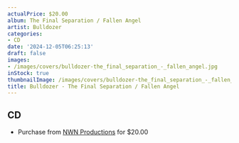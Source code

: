 ```yaml
---
actualPrice: $20.00
album: The Final Separation / Fallen Angel
artist: Bulldozer
categories:
- CD
date: '2024-12-05T06:25:13'
draft: false
images:
- /images/covers/bulldozer-the_final_separation_-_fallen_angel.jpg
inStock: true
thumbnailImage: /images/covers/bulldozer-the_final_separation_-_fallen_angel-thumb.jpg
title: Bulldozer - The Final Separation / Fallen Angel
---
```


## CD
* Purchase from [NWN Productions](http://shop.nwnprod.com/index.php?route=product/product&path=93&product_id=55610&sort=pd.name&order=ASC) for $20.00
